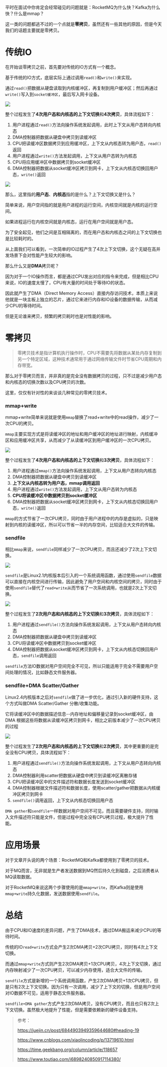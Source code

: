平时在面试中你肯定会经常碰见的问题就是：RocketMQ为什么快？Kafka为什么快？什么是mmap？

这一类的问题都逃不过的一个点就是**零拷贝**，虽然还有一些其他的原因，但是今天我们的话题主要就是零拷贝。


# 传统IO

在开始谈零拷贝之前，首先要对传统的IO方式有一个概念。

基于传统的IO方式，底层实际上通过调用`read()`和`write()`来实现。	

通过`read()`把数据从硬盘读取到内核缓冲区，再复制到用户缓冲区；然后再通过`write()`写入到`socket缓冲区`，最后写入网卡设备。

![](https://tva1.sinaimg.cn/large/e6c9d24egy1gom0pn697jj20gg06gt92.jpg)

整个过程发生了**4次用户态和内核态的上下文切换**和**4次拷贝**，具体流程如下：

1. 用户进程通过`read()`方法向操作系统发起调用，此时上下文从用户态转向内核态
2. DMA控制器把数据从硬盘中拷贝到读缓冲区
3. CPU把读缓冲区数据拷贝到应用缓冲区，上下文从内核态转为用户态，`read()`返回
4. 用户进程通过`write()`方法发起调用，上下文从用户态转为内核态
5. CPU将应用缓冲区中数据拷贝到socket缓冲区
6. DMA控制器把数据从socket缓冲区拷贝到网卡，上下文从内核态切换回用户态，`write()`返回

![](https://tva1.sinaimg.cn/large/e6c9d24egy1gom644nqinj20io0a3q4b.jpg)

那么，这里指的**用户态**、**内核态**指的是什么？上下文切换又是什么？

简单来说，用户空间指的就是用户进程的运行空间，内核空间就是内核的运行空间。

如果进程运行在内核空间就是内核态，运行在用户空间就是用户态。

为了安全起见，他们之间是互相隔离的，而在用户态和内核态之间的上下文切换也是比较耗时的。

从上面我们可以看到，一次简单的IO过程产生了4次上下文切换，这个无疑在高并发场景下会对性能产生较大的影响。

那么什么又是**DMA**拷贝呢？

因为对于一个IO操作而言，都是通过CPU发出对应的指令来完成，但是相比CPU来说，IO的速度太慢了，CPU有大量的时间处于等待IO的状态。

因此就产生了DMA（Direct Memory Access）直接内存访问技术，本质上来说他就是一块主板上独立的芯片，通过它来进行内存和IO设备的数据传输，从而减少CPU的等待时间。

但是无论谁来拷贝，频繁的拷贝耗时也是对性能的影响。

# 零拷贝

> 零拷贝技术是指计算机执行操作时，CPU不需要先将数据从某处内存复制到另一个特定区域，这种技术通常用于通过网络传输文件时节省CPU周期和内存带宽。

那么对于零拷贝而言，并非真的是完全没有数据拷贝的过程，只不过是减少用户态和内核态的切换次数以及CPU拷贝的次数。

这里，仅仅有针对性的来谈谈几种常见的零拷贝技术。

### mmap+write

mmap+write简单来说就是使用`mmap`替换了read+write中的read操作，减少了一次CPU的拷贝。

`mmap`主要实现方式是将读缓冲区的地址和用户缓冲区的地址进行映射，内核缓冲区和应用缓冲区共享，从而减少了从读缓冲区到用户缓冲区的一次CPU拷贝。

![](https://tva1.sinaimg.cn/large/008eGmZEgy1gomsauynynj30io0a3jsr.jpg)

整个过程发生了**4次用户态和内核态的上下文切换**和**3次拷贝**，具体流程如下：

1. 用户进程通过`mmap()`方法向操作系统发起调用，上下文从用户态转向内核态
2. DMA控制器把数据从硬盘中拷贝到读缓冲区
3. **上下文从内核态转为用户态，mmap调用返回**
4. 用户进程通过`write()`方法发起调用，上下文从用户态转为内核态
5. **CPU将读缓冲区中数据拷贝到socket缓冲区**
6. DMA控制器把数据从socket缓冲区拷贝到网卡，上下文从内核态切换回用户态，`write()`返回

`mmap`的方式节省了一次CPU拷贝，同时由于用户进程中的内存是虚拟的，只是映射到内核的读缓冲区，所以可以节省一半的内存空间，比较适合大文件的传输。

### sendfile

相比`mmap`来说，`sendfile`同样减少了一次CPU拷贝，而且还减少了2次上下文切换。

![](https://tva1.sinaimg.cn/large/008eGmZEgy1gomsfipvw8j30z607mq3o.jpg)

`sendfile`是Linux2.1内核版本后引入的一个系统调用函数，通过使用`sendfile`数据可以直接在内核空间进行传输，因此避免了用户空间和内核空间的拷贝，同时由于使用`sendfile`替代了`read+write`从而节省了一次系统调用，也就是2次上下文切换。

![](https://tva1.sinaimg.cn/large/e6c9d24egy1gom7izisz5j20iw0a3q4a.jpg)

整个过程发生了**2次用户态和内核态的上下文切换**和**3次拷贝**，具体流程如下：

1. 用户进程通过`sendfile()`方法向操作系统发起调用，上下文从用户态转向内核态
2. DMA控制器把数据从硬盘中拷贝到读缓冲区
3. CPU将读缓冲区中数据拷贝到socket缓冲区
4. DMA控制器把数据从socket缓冲区拷贝到网卡，上下文从内核态切换回用户态，`sendfile`调用返回

`sendfile`方法IO数据对用户空间完全不可见，所以只能适用于完全不需要用户空间处理的情况，比如静态文件服务器。

### sendfile+DMA Scatter/Gather

Linux2.4内核版本之后对`sendfile`做了进一步优化，通过引入新的硬件支持，这个方式叫做DMA Scatter/Gather 分散/收集功能。

它将读缓冲区中的数据描述信息--内存地址和偏移量记录到socket缓冲区，由 DMA 根据这些将数据从读缓冲区拷贝到网卡，相比之前版本减少了一次CPU拷贝的过程

![](https://tva1.sinaimg.cn/large/e6c9d24egy1gom9inh8njj20iw0a3myk.jpg)

整个过程发生了**2次用户态和内核态的上下文切换**和**2次拷贝**，其中更重要的是完全没有CPU拷贝，具体流程如下：

1. 用户进程通过`sendfile()`方法向操作系统发起调用，上下文从用户态转向内核态
2. DMA控制器利用scatter把数据从硬盘中拷贝到读缓冲区离散存储
3. CPU把读缓冲区中的文件描述符和数据长度发送到socket缓冲区
4. DMA控制器根据文件描述符和数据长度，使用scatter/gather把数据从内核缓冲区拷贝到网卡
5. `sendfile()`调用返回，上下文从内核态切换回用户态

`DMA gather`和`sendfile`一样数据对用户空间不可见，而且需要硬件支持，同时输入文件描述符只能是文件，但是过程中完全没有CPU拷贝过程，极大提升了性能。

# 应用场景

对于文章开头说的两个场景：RocketMQ和Kafka都使用到了零拷贝的技术。

对于MQ而言，无非就是生产者发送数据到MQ然后持久化到磁盘，之后消费者从MQ读取数据。

对于RocketMQ来说这两个步骤使用的是`mmap+write`，而Kafka则是使用`mmap+write`持久化数据，发送数据使用`sendfile`。	

# 总结

由于CPU和IO速度的差异问题，产生了DMA技术，通过DMA搬运来减少CPU的等待时间。

传统的IO`read+write`方式会产生2次DMA拷贝+2次CPU拷贝，同时有4次上下文切换。

而通过`mmap+write`方式则产生2次DMA拷贝+1次CPU拷贝，4次上下文切换，通过内存映射减少了一次CPU拷贝，可以减少内存使用，适合大文件的传输。

`sendfile`方式是新增的一个系统调用函数，产生2次DMA拷贝+1次CPU拷贝，但是只有2次上下文切换。因为只有一次调用，减少了上下文的切换，但是用户空间对IO数据不可见，适用于静态文件服务器。

`sendfile+DMA gather`方式产生2次DMA拷贝，没有CPU拷贝，而且也只有2次上下文切换。虽然极大地提升了性能，但是需要依赖新的硬件设备支持。



>参考：
>
>https://juejin.cn/post/6844903949359644680#heading-19
>
>https://www.cnblogs.com/xiaolincoding/p/13719610.html
>
>https://time.geekbang.org/column/article/118657
>
>https://www.toutiao.com/i6898240850917114380/


